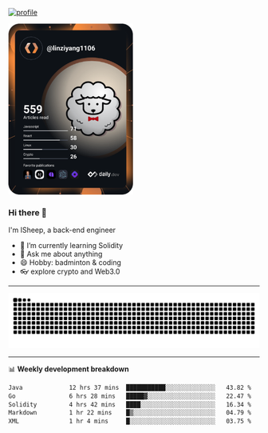 [![profile](https://user-images.githubusercontent.com/54968314/208005045-e4b42f3b-833d-4242-bfcc-e764865553a2.svg)](https://www.calligrapher.ai/)

<a href="https://app.daily.dev/linziyang1106"><img src="/devcard.png" width="250" alt="ISheep's Dev Card"/></a>

### Hi there 🐏

I'm ISheep, a back-end engineer

- 🔭 I’m currently learning Solidity
- 💬 Ask me about anything
- 😄 Hobby: badminton & coding
- 👓 explore crypto and Web3.0

-------

![](https://raw.githubusercontent.com/ISheepp/ISheepp/output/github-contribution-grid-snake.svg)

-------

📊 **Weekly development breakdown**
<!--START_SECTION:waka-->

```txt
Java             12 hrs 37 mins  ███████████░░░░░░░░░░░░░░   43.82 %
Go               6 hrs 28 mins   █████▓░░░░░░░░░░░░░░░░░░░   22.47 %
Solidity         4 hrs 42 mins   ████░░░░░░░░░░░░░░░░░░░░░   16.34 %
Markdown         1 hr 22 mins    █▒░░░░░░░░░░░░░░░░░░░░░░░   04.79 %
XML              1 hr 4 mins     █░░░░░░░░░░░░░░░░░░░░░░░░   03.75 %
```

<!--END_SECTION:waka-->
